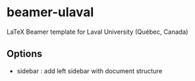 # beamer-ulaval
LaTeX Beamer template for Laval University (Québec, Canada)

## Options

- sidebar : add left sidebar with document structure
